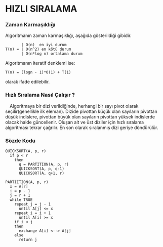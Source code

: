 # HIZLI SIRALAMA

### Zaman Karmaşıklığı

Algoritmanın zaman karmaşıklığı, aşağıda gösterildiği gibidir.

           | O(n)  en iyi durum
    T(n) = | O(n^2) en kötü durum
           | O(n*log n) ortalama durum
           
Algoritmanın iteratif denklemi ise:

    T(n) = (logn - 1)*O(1) + T(1)
    
olarak ifade edilebilir.

### Hızlı Sıralama Nasıl Çalışır ?

&emsp;Algoritmaya bir dizi verildiğinde, herhangi bir sayı pivot olarak seçilir(genellikle ilk eleman). Dizide pivottan küçük olan sayıların pivottan düşük indislere, pivottan büyük olan sayıların pivottan yüksek indislerde olacak halde güncellenir. Oluşan alt ve üst diziler için hızlı sıralama algoritması tekrar çağrılır. En son olarak sıralanmış dizi geriye döndürülür.

### Sözde Kodu

    QUICKSORT(A, p, r)
      if p < r
        then 
          q = PARTITION(A, p, r)
          QUICKSORT(A, p, q-1)
          QUICKSORT(A, q+1, r)
          
    PARTIITION(A, p, r)
      x = A[r]
      i = p - 1
      j = r + 1
      while TRUE
        repeat j = j - 1
          until A[j] <= x
        repeat i = i + 1
          until A[i] >= x 
        if i < j
        then
          exchange A[i] <--> A[j]
        else
          return j

